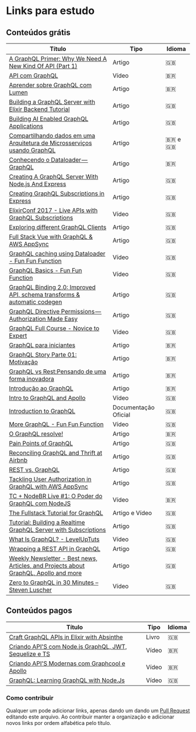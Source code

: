 
# Links para estudo

## Conteúdos grátis
 Título | Tipo  | Idioma
------- | ------  | ------
[A GraphQL Primer: Why We Need A New Kind Of API (Part 1)](https://www.smashingmagazine.com/2018/01/graphql-primer-new-api-part-1/) | Artigo | 🇬🇧
[API com GraphQL](https://www.youtube.com/watch?v=0WWuJaNSFgk&feature=youtu.be) | Vídeo | 🇧🇷
[Aprender sobre GraphQL com Lumen](https://github.com/wouerner/aprender-graphql-lumen)  | Artigo | 🇧🇷
[Building a GraphQL Server with Elixir Backend Tutorial](https://www.howtographql.com/graphql-elixir/0-introduction/) | Artigo | 🇬🇧
[Building AI Enabled GraphQL Applications](https://medium.com/open-graphql/building-ai-enabled-graphql-applications-d7fde3305062) | Artigo | 🇬🇧
[Compartilhando dados em uma Arquitetura de Microsserviços usando GraphQL](https://labs.getninjas.com.br/compartilhando-dados-em-uma-arquitetura-de-microsservicos-usando-graphql-35a5aca4a7dc) | Artigo | 🇧🇷 e 🇬🇧
[Conhecendo o Dataloader — GraphQL](https://medium.com/@Emanuel_G/conhecendo-o-dataloader-graphql-b1395870c64b) | Artigo | 🇧🇷
[Creating A GraphQL Server With Node.js And Express](https://medium.com/codingthesmartway-com-blog/creating-a-graphql-server-with-node-js-and-express-f6dddc5320e1) | Artigo |  🇬🇧
[Creating GraphQL Subscriptions in Express](https://scotch.io/bar-talk/creating-graphql-subscriptions-in-express) | Artigo | 🇬🇧
[ElixirConf 2017 - Live APIs with GraphQL Subscriptions](https://www.youtube.com/watch?v=PEckzwggd78) | Vídeo | 🇬🇧
[Exploring different GraphQL Clients](https://itnext.io/exploring-different-graphql-clients-d1bc69de305f) | Artigo | 🇬🇧
[Full Stack Vue with GraphQL & AWS AppSync](https://hackernoon.com/full-stack-vue-with-graphql-aws-appsync-adc5af474dc9) | Artigo | 🇬🇧
[GraphQL caching using Dataloader - Fun Fun Function](https://youtu.be/--AguZ20lLA) | Vídeo | 🇬🇧
[GraphQL Basics - Fun Fun Function](https://youtu.be/lAJWHHUz8_8) | Vídeo| 🇬🇧
[GraphQL Binding 2.0: Improved API, schema transforms & automatic codegen](https://blog.graph.cool/graphql-binding-2-0-improved-api-schema-transforms-automatic-codegen-5934cd039db1) | Artigo | 🇬🇧
[GraphQL Directive Permissions — Authorization Made Easy](https://blog.graph.cool/graphql-directive-permissions-authorization-made-easy-54c076b5368e) | Artigo | 🇬🇧
[GraphQL Full Course - Novice to Expert](https://youtu.be/ed8SzALpx1Q) | Vídeo | 🇬🇧
[GraphQL para iniciantes](https://medium.com/trainingcenter/graphql-para-iniciantes-a4cbe6c3da5d) | Artigo | 🇧🇷
[GraphQL Story Parte 01: Motivação](https://blog.codecasts.com.br/graphql-story-01-motivacao-ec8ab14b55ca) | Artigo | 🇧🇷
[GraphQL vs Rest:Pensando de uma forma inovadora](https://medium.com/@juliocesar_44438/graphql-vs-rest-pensando-de-uma-forma-inovadora-a89c0d514a0d) | Artigo | 🇧🇷
[Introdução ao GraphQL](https://medium.com/@programadriano/introdu%C3%A7%C3%A3o-ao-graphql-9f09b33550e7) | Artigo | 🇧🇷
[Intro to GraphQL and Apollo](https://www.udemy.com/introduction-to-graphql-and-apollo-building-modern-apis/) | Vídeo  | 🇬🇧
[Introduction to GraphQL](https://graphql.org/learn/) | Documentação Oficial | 🇬🇧
[More GraphQL - Fun Fun Function](https://youtu.be/RMtq0RCLuzs) | Vídeo | 🇬🇧
[O GraphQL resolve!](https://medium.com/@zerocowl/graphql-resolve-pt1-72697a655917) | Artigo | 🇧🇷
[Pain Points of GraphQL](https://labs.getninjas.com.br/pain-points-of-graphql-7e83ba5ddef7) | Artigo | 🇬🇧
[Reconciling GraphQL and Thrift at Airbnb](https://medium.com/airbnb-engineering/reconciling-graphql-and-thrift-at-airbnb-a97e8d290712) | Artigo | 🇬🇧
[REST vs. GraphQL](https://medium.com/codingthesmartway-com-blog/rest-vs-graphql-418eac2e3083) | Artigo | 🇬🇧 
[Tackling User Authorization in GraphQL with AWS AppSync](https://hackernoon.com/tackling-user-authorization-in-graphql-with-aws-appsync-7886aef60b4a) | Artigo | 🇬🇧
[TC + NodeBR Live #1: O Poder do GraphQL com NodeJS](https://www.youtube.com/watch?v=GU2nu9u7qOA&feature=youtu.be) | Vídeo | 🇧🇷
[The Fullstack Tutorial for GraphQL](https://www.howtographql.com/) | Artigo e Vídeo | 🇬🇧
[Tutorial: Building a Realtime GraphQL Server with Subscriptions](https://blog.graph.cool/tutorial-building-a-realtime-graphql-server-with-subscriptions-2758cfc6d427) | Artigo | 🇬🇧
[What Is GraphQL? - LevelUpTuts](https://www.youtube.com/watch?v=VjXb3PRL9WI) | Vídeo | 🇬🇧
[Wrapping a REST API in GraphQL](http://graphql.org/blog/rest-api-graphql-wrapper/) | Artigo | 🇬🇧
[Weekly Newsletter - Best news, Articles, and Projects about GraphQL, Apollo and more](https://graphqlweekly.com/) | Artigo | 🇬🇧
[Zero to GraphQL in 30 Minutes – Steven Luscher](https://www.youtube.com/watch?v=UBGzsb2UkeY) | Vídeo | 🇬🇧
## Conteúdos pagos
 Título | Tipo | Idioma
------- | ------ | ------
[Craft GraphQL APIs in Elixir with Absinthe](https://pragprog.com/book/wwgraphql/craft-graphql-apis-in-elixir-with-absinthe) | Livro | 🇬🇧
[Criando API'S com Node.js GraphQL, JWT, Sequelize e TS](https://www.udemy.com/criando-apis-com-nodejs-graphql-jwt-e-sequelize) | Vídeo | 🇧🇷
[Criando API'S Modernas com Graphcool e Apollo](https://www.treinaweb.com.br/curso/graphql-criando-apis-modernas-com-graphcool-e-apollo) | Vídeo | 🇧🇷
[GraphQL: Learning GraphQL with Node.Js](https://www.udemy.com/learning-graphql-with-nodejs/) | Vídeo | 🇬🇧
### Como contribuir
Qualquer um pode adicionar links, apenas dando um dando um [Pull Request](https://blog.da2k.com.br/2015/02/04/git-e-github-do-clone-ao-pull-request/) editando este arquivo. Ao contribuir manter a organização e adicionar novos links por ordem alfabética pelo título.
